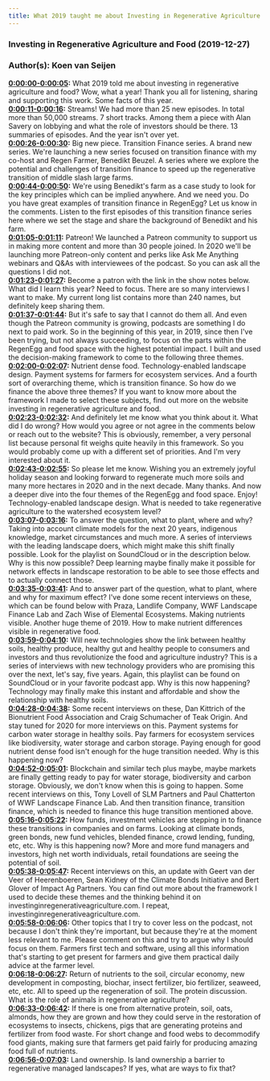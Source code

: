 ```yaml
---
title: What 2019 taught me about Investing in Regenerative Agriculture and Food
---
```

### Investing in Regenerative Agriculture and Food  (2019-12-27)  
### Author(s): Koen van Seijen  

**[0:00:00-0:00:05](https://investinginregenerativeagriculture.com/2020/01/10/what-we-learn-in-2019-about-investing-in-regenerative-agriculture-and-food/#t=0:00:00):**  What 2019 told me about investing in regenerative agriculture and food?  Wow, what a year! Thank you all for listening, sharing and supporting this work.  Some facts of this year.  
**[0:00:11-0:00:16](https://investinginregenerativeagriculture.com/2020/01/10/what-we-learn-in-2019-about-investing-in-regenerative-agriculture-and-food/#t=0:00:11):**  Streams! We had more than 25 new episodes. In total more than 50,000 streams.  7 short tracks. Among them a piece with Alan Savery on lobbying and what the role of investors should be there.  13 summaries of episodes. And the year isn't over yet.  
**[0:00:26-0:00:30](https://investinginregenerativeagriculture.com/2020/01/10/what-we-learn-in-2019-about-investing-in-regenerative-agriculture-and-food/#t=0:00:26):**  Big new piece. Transition Finance series. A brand new series.  We're launching a new series focused on transition finance with my co-host and Regen Farmer, Benedikt Beuzel.  A series where we explore the potential and challenges of transition finance to speed up the regenerative transition of middle slash large farms.  
**[0:00:44-0:00:50](https://investinginregenerativeagriculture.com/2020/01/10/what-we-learn-in-2019-about-investing-in-regenerative-agriculture-and-food/#t=0:00:44):**  We're using Benedikt's farm as a case study to look for the key principles which can be implied anywhere.  And we need you. Do you have great examples of transition finance in RegenEgg? Let us know in the comments.  Listen to the first episodes of this transition finance series here where we set the stage and share the background of Benedikt and his farm.  
**[0:01:05-0:01:11](https://investinginregenerativeagriculture.com/2020/01/10/what-we-learn-in-2019-about-investing-in-regenerative-agriculture-and-food/#t=0:01:05):**  Patreon! We launched a Patreon community to support us in making more content and more than 30 people joined.  In 2020 we'll be launching more Patreon-only content and perks like Ask Me Anything webinars and Q&As with interviewees of the podcast.  So you can ask all the questions I did not.  
**[0:01:23-0:01:27](https://investinginregenerativeagriculture.com/2020/01/10/what-we-learn-in-2019-about-investing-in-regenerative-agriculture-and-food/#t=0:01:23):**  Become a patron with the link in the show notes below.  What did I learn this year? Need to focus. There are so many interviews I want to make.  My current long list contains more than 240 names, but definitely keep sharing them.  
**[0:01:37-0:01:44](https://investinginregenerativeagriculture.com/2020/01/10/what-we-learn-in-2019-about-investing-in-regenerative-agriculture-and-food/#t=0:01:37):**  But it's safe to say that I cannot do them all. And even though the Patreon community is growing, podcasts are something I do next to paid work.  So in the beginning of this year, in 2019, since then I've been trying, but not always succeeding, to focus on the parts within the RegenEgg and food space with the highest potential impact.  I built and used the decision-making framework to come to the following three themes.  
**[0:02:00-0:02:07](https://investinginregenerativeagriculture.com/2020/01/10/what-we-learn-in-2019-about-investing-in-regenerative-agriculture-and-food/#t=0:02:00):**  Nutrient dense food. Technology-enabled landscape design. Payment systems for farmers for ecosystem services.  And a fourth sort of overarching theme, which is transition finance. So how do we finance the above three themes?  If you want to know more about the framework I made to select these subjects, find out more on the website investing in regenerative agriculture and food.  
**[0:02:23-0:02:32](https://investinginregenerativeagriculture.com/2020/01/10/what-we-learn-in-2019-about-investing-in-regenerative-agriculture-and-food/#t=0:02:23):**  And definitely let me know what you think about it. What did I do wrong? How would you agree or not agree in the comments below or reach out to the website?  This is obviously, remember, a very personal list because personal fit weighs quite heavily in this framework.  So you would probably come up with a different set of priorities. And I'm very interested about it.  
**[0:02:43-0:02:55](https://investinginregenerativeagriculture.com/2020/01/10/what-we-learn-in-2019-about-investing-in-regenerative-agriculture-and-food/#t=0:02:43):**  So please let me know. Wishing you an extremely joyful holiday season and looking forward to regenerate much more soils and many more hectares in 2020 and in the next decade. Many thanks.  And now a deeper dive into the four themes of the RegenEgg and food space. Enjoy!  Technology-enabled landscape design. What is needed to take regenerative agriculture to the watershed ecosystem level?  
**[0:03:07-0:03:16](https://investinginregenerativeagriculture.com/2020/01/10/what-we-learn-in-2019-about-investing-in-regenerative-agriculture-and-food/#t=0:03:07):**  To answer the question, what to plant, where and why? Taking into account climate models for the next 20 years, indigenous knowledge, market circumstances and much more.  A series of interviews with the leading landscape doers, which might make this shift finally possible.  Look for the playlist on SoundCloud or in the description below. Why is this now possible? Deep learning maybe finally make it possible for network effects in landscape restoration to be able to see those effects and to actually connect those.  
**[0:03:35-0:03:41](https://investinginregenerativeagriculture.com/2020/01/10/what-we-learn-in-2019-about-investing-in-regenerative-agriculture-and-food/#t=0:03:35):**  And to answer part of the question, what to plant, where and why for maximum effect?  I've done some recent interviews on these, which can be found below with Praza, Landlife Company, WWF Landscape Finance Lab and Zach Wise of Elemental Ecosystems.  Making nutrients visible. Another huge theme of 2019. How to make nutrient differences visible in regenerative food.  
**[0:03:59-0:04:10](https://investinginregenerativeagriculture.com/2020/01/10/what-we-learn-in-2019-about-investing-in-regenerative-agriculture-and-food/#t=0:03:59):**  Will new technologies show the link between healthy soils, healthy produce, healthy gut and healthy people to consumers and investors and thus revolutionize the food and agriculture industry?  This is a series of interviews with new technology providers who are promising this over the next, let's say, five years.  Again, this playlist can be found on SoundCloud or in your favorite podcast app. Why is this now happening? Technology may finally make this instant and affordable and show the relationship with healthy soils.  
**[0:04:28-0:04:38](https://investinginregenerativeagriculture.com/2020/01/10/what-we-learn-in-2019-about-investing-in-regenerative-agriculture-and-food/#t=0:04:28):**  Some recent interviews on these, Dan Kittrich of the Bionutrient Food Association and Craig Schumacher of Teak Origin. And stay tuned for 2020 for more interviews on this.  Payment systems for carbon water storage in healthy soils. Pay farmers for ecosystem services like biodiversity, water storage and carbon storage.  Paying enough for good nutrient dense food isn't enough for the huge transition needed. Why is this happening now?  
**[0:04:52-0:05:01](https://investinginregenerativeagriculture.com/2020/01/10/what-we-learn-in-2019-about-investing-in-regenerative-agriculture-and-food/#t=0:04:52):**  Blockchain and similar tech plus maybe, maybe markets are finally getting ready to pay for water storage, biodiversity and carbon storage.  Obviously, we don't know when this is going to happen. Some recent interviews on this, Tony Lovell of SLM Partners and Paul Chatterton of WWF Landscape Finance Lab.  And then transition finance, transition finance, which is needed to finance this huge transition mentioned above.  
**[0:05:16-0:05:22](https://investinginregenerativeagriculture.com/2020/01/10/what-we-learn-in-2019-about-investing-in-regenerative-agriculture-and-food/#t=0:05:16):**  How funds, investment vehicles are stepping in to finance these transitions in companies and on farms.  Looking at climate bonds, green bonds, new fund vehicles, blended finance, crowd lending, funding, etc, etc.  Why is this happening now? More and more fund managers and investors, high net worth individuals, retail foundations are seeing the potential of soil.  
**[0:05:38-0:05:47](https://investinginregenerativeagriculture.com/2020/01/10/what-we-learn-in-2019-about-investing-in-regenerative-agriculture-and-food/#t=0:05:38):**  Recent interviews on this, an update with Geert van der Veer of Heerenboeren, Sean Kidney of the Climate Bonds Initiative and Bert Glover of Impact Ag Partners.  You can find out more about the framework I used to decide these themes and the thinking behind it on investinginregenerativeagriculture.com.  I repeat, investinginregenerativeagriculture.com.  
**[0:05:58-0:06:06](https://investinginregenerativeagriculture.com/2020/01/10/what-we-learn-in-2019-about-investing-in-regenerative-agriculture-and-food/#t=0:05:58):**  Other topics that I try to cover less on the podcast, not because I don't think they're important, but because they're at the moment less relevant to me.  Please comment on this and try to argue why I should focus on them.  Farmers first tech and software, using all this information that's starting to get present for farmers and give them practical daily advice at the farmer level.  
**[0:06:18-0:06:27](https://investinginregenerativeagriculture.com/2020/01/10/what-we-learn-in-2019-about-investing-in-regenerative-agriculture-and-food/#t=0:06:18):**  Return of nutrients to the soil, circular economy, new development in composting, biochar, insect fertilizer, bio fertilizer, seaweed, etc, etc.  All to speed up the regeneration of soil. The protein discussion.  What is the role of animals in regenerative agriculture?  
**[0:06:33-0:06:42](https://investinginregenerativeagriculture.com/2020/01/10/what-we-learn-in-2019-about-investing-in-regenerative-agriculture-and-food/#t=0:06:33):**  If there is one from alternative protein, soil, oats, almonds, how they are grown and how they could serve in the restoration of ecosystems to insects, chickens,  pigs that are generating proteins and fertilizer from food waste.  For short change and food webs to decommodify food giants, making sure that farmers get paid fairly for producing amazing food full of nutrients.  
**[0:06:56-0:07:03](https://investinginregenerativeagriculture.com/2020/01/10/what-we-learn-in-2019-about-investing-in-regenerative-agriculture-and-food/#t=0:06:56):**  Land ownership. Is land ownership a barrier to regenerative managed landscapes? If yes, what are ways to fix that?  